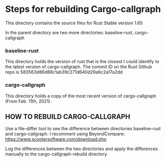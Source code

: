 # Steps for rebuilding Cargo-callgraph

This directory contains the source files for Rust Stable version 1.65

In the parent directory are two more directories: baseline-rust, cargo-callgraph

### baseline-rust
This directory holds the version of rust that is the closest I could identify to the latest version of cargo-callgraph.
The commit ID on the Rust Github repo is 583563d86d88c1ab39c271d640d29a6c2a17a2dd

### cargo-callgraph
This directory holds a copy of the most recent version of cargo-callgraph (From Feb. 11th, 2021).

## HOW TO REBUILD CARGO-CALLGRAPH
Use a file-differ tool to see the difference between directories baseline-rust and cargo-callgraph.
I recomment using BeyondCompare: https://www.scootersoftware.com/download.php

Log the differences between the two directories and apply the differences manually to the cargo-callgraph-rebuild directory.

